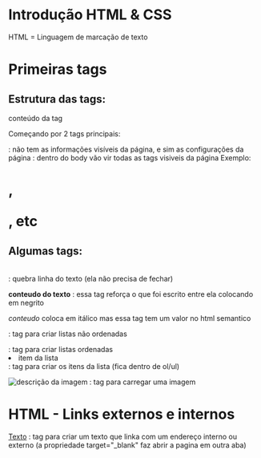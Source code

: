 # Introdução HTML & CSS

HTML = Linguagem de marcação de texto

# Primeiras tags

## Estrutura das tags:

<nomeTag atributo="valor">
    conteúdo da tag
</nomeTag>

Começando por 2 tags principais:
<head>
<body>

<head> : não tem as informações visíveis da página, e sim as configurações da página
<body> : dentro do body vão vir todas as tags visiveis da página
        Exemplo: <h1> , <p> , etc

## Algumas tags:

<br> : quebra linha do texto (ela não precisa de fechar)

<strong>conteudo do texto</strong> : essa tag reforça o que foi escrito entre ela colocando em negrito

<em>conteudo</em> coloca em itálico mas essa tag tem um valor no html semantico

<ul></ul> : tag para criar listas não ordenadas

<ol></ol> : tag para criar listas ordenadas

<li>item da lista</li> : tag para criar os itens da lista (fica dentro de ol/ul)

<img src="caminho da imagem externo ou interno" alt="descrição da imagem" width="largura da imagem em % ou px"> : tag para carregar uma imagem


# HTML - Links externos e internos

<a href="link de referencia" target="_blank">Texto</a> : tag para criar um texto que linka com um endereço interno ou externo (a propriedade target="_blank" faz abrir a pagina em outra aba)

